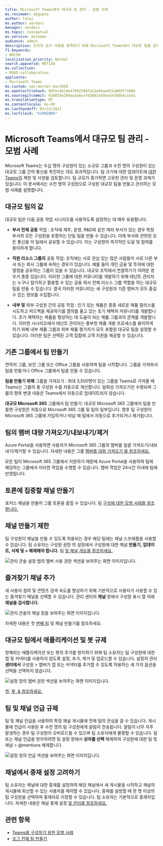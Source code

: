 ```yaml
---
title: Microsoft Teams에서 대규모 팀 관리 - 모범 사례
ms.reviewer: abgupta
author: lolaj
ms.author: serdars
manager: serdars
ms.topic: conceptual
ms.service: msteams
audience: admin
description: 조직의 요구 사항을 충족하기 위해 Microsoft Teams에서 대규모 팀을 관리하는 모범 사례에 대해 자세히 알아보습니다.
f1.keywords:
- NOCSH
localization_priority: Normal
search.appverid: MET150
ms.collection:
- M365-collaboration
appliesto:
- Microsoft Teams
ms.custom: seo-marvel-mar2020
ms.openlocfilehash: 9dfecde14e47992588fa13e04aa652a069f7108b
ms.sourcegitcommit: 01087be29daa3abce7d3b03a55ba5ef8db4ca161
ms.translationtype: MT
ms.contentlocale: ko-KR
ms.lasthandoff: 03/23/2021
ms.locfileid: "51092886"
---
```

<a name="manage-large-teams-in-microsoft-teams---best-practices"></a>Microsoft Teams에서 대규모 팀 관리 - 모범 사례
======================================================

Microsoft Teams는 수십 명의 구성원이 있는 소규모 그룹과 수천 명의 구성원이 있는 대규모 그룹 간의 통신을 촉진하는 데도 효과적입니다. 팀 크기에 대한 업데이트에 [대한 Teams의](limits-specifications-teams.md) 제한 및 사양을 검토합니다. 팀 규모가 증가하면 고유한 관리 및 운영 과제가 있습니다. 이 문서에서는 수천 명의 구성원으로 구성된 대규모 팀을 만들고 관리하는 모범 사례를 설명합니다.

## <a name="value-of-large-teams"></a>대규모 팀의 값

대규모 팀은 다음 공동 작업 시나리오를 사용하도록 설정하는 데 매우 유용합니다.

- **부서 전체 공동** 작업 : 조직에 재무, 운영, R&D와 같은 여러 부서가 있는 경우 특정 부서의 모든 구성원을 포함하는 단일 팀을 만들 수 있습니다. 이제 부서와 관련된 모든 통신을 이 팀에서 공유할 수 있습니다. 이는 구성원의 즉각적인 도달 및 참여를 용이하게 합니다.

- **직원 리소스 그룹의** 공동 작업: 조직에는 서로 관심 있는 많은 사람들이 서로 다른 부서 또는 회사 그룹에 속하는 경우가 있습니다. 예를 들어 개인 금융 및 투자에 대한 열정을 공유하는 그룹이 있을 수 있습니다. 대규모 조직에서 연결하기가 어려운 경우가 종종 있습니다. 이러한 그룹에 대한 커뮤니티를 개발하기 위해 테넌트 관리자는 누구나 참가하고 활용할 수 있는 공용 회사 전체 리소스 그룹 역할을 하는 대규모 팀을 만들 수 있습니다. 결국 이러한 커뮤니티는 새 구성원과 기존 멤버가 모두 즐길 수 있는 정보를 수집합니다.

- **내부 및** 외부 구성원 간의 공동 작업 : 인기 있는 제품은 종종 새로운 제품 릴리스를 시도하고 피드백을 제공하기를 열의를 품고 있는 초기 채택자 커뮤니티를 개발합니다. 초기 채택자는 제품을 형성하는 데 도움이 되는 제품 그룹과의 관계를 개발합니다. 이러한 시나리오에서 테넌트 관리자는 풍부한 제품 개발 프로세스를 용이하게 하기 위해 내부 제품 그룹과 외부 제품 평가자가 모두 포함된 대규모 팀을 설정할 수 있습니다. 이러한 팀은 선택된 고객 집합에 고객 지원을 제공할 수 있습니다.

## <a name="create-teams-from-existing-groups"></a>기존 그룹에서 팀 만들기

연락처 그룹, 보안 그룹 또는 Office 그룹을 사용하여 팀을 시작합니다. 그룹을 가져와서 팀을 만들거나 Office 그룹에서 팀을 만들 수 있습니다.

**팀을 만들기 위해** 그룹을 가져오기 : 최대 3,500명이 있는 그룹을 Teams로 가져올 때 Teams는 그룹의 총 구성원 수를 자동으로 계산합니다. 일회성 가져오기만 수행되며 그룹의 향후 변경 내용은 Teams에서 자동으로 업데이트되지 않습니다.

**대규모 Microsoft 365** 그룹에서 팀 만들기: 대규모 Microsoft 365 그룹에서 팀을 만들면 구성원은 자동으로  Microsoft 365 그룹 및 팀의 일부입니다. 향후 팀 구성원이 Microsoft 365 그룹에 가입하거나 떠날 때 팀에서 자동으로 추가되거나 제거됩니다.

## <a name="bulk-importexportremove-members-in-a-team"></a>팀의 멤버 대량 가져오기/내보내기/제거

Azure Portal을 사용하면 사용자가 Microsoft 365 그룹의 멤버를 일괄 가져오기/내보내기/제거할 수 있습니다. 자세한 내용은 그룹 [멤버를 대량 가져오기 를 참조하세요.](/azure/active-directory/enterprise-users/groups-bulk-import-members#to-bulk-import-group-members)

모든 팀이 Microsoft 365 그룹에서 지원하기 때문에 Azure Portal을 사용하여 팀에 해당하는 그룹에서 이러한 작업을 수행할 수 있습니다. 멤버 작업은 24시간 이내에 팀에 반영됩니다.

## <a name="create-channels-to-focus-discussions"></a>토론에 집중할 채널 만들기

포커스 채널을 만들어 그룹 토론을 좁힐 수 있습니다. 팀 [구성에 대한 모범 사례를 참조합니다.](best-practices-organizing.md)

## <a name="restrict-channel-creation"></a>채널 만들기 제한

팀 구성원이 채널을 만들 수 있도록 허용되는 경우 해당 팀에는 채널 스프래플을 사용할 수 있습니다. 팀 소유자는 구성원 권한 의 설정에서 구성원에 대한 채널 **만들기, 업데이트, 삭제 및 > 해제해야 합니다.** 팀 [및 채널 개요를 참조하세요.](teams-channels-overview.md)

![관리 콘솔 설정 탭의 멤버 사용 권한 섹션을 보여주는 화면 이미지입니다.](media/no-channel-creation.png "관리 콘솔 설정 탭의 구성원 사용 권한 섹션이 있는 화면 이미지입니다. 구성원이 채널을 만들거나 삭제할 수 있도록 허용 옵션이 선택되지 않습니다.")

## <a name="add-favorite-channels"></a>즐겨찾기 채널 추가

새 사용자 참여 및 콘텐츠 검색 속도를 향상하기 위해 기본적으로 사용자가 사용할 수 있는 즐겨찾기 채널을 선택할 수 있습니다. 관리 센터의 **채널** 창에서 구성원 표시 열 아래 **채널을 검사합니다.**

![관리 콘솔의 채널 창을 보여주는 화면 이미지입니다.](media/favorite-channels.png "관리자 콘솔의 채널 창을 보여주는 화면 이미지입니다. 일부 채널은 멤버에 대한 표시를 검사합니다.")

 자세한 내용은 첫 [번째 팀](get-started-with-teams-create-your-first-teams-and-channels.md) 및 채널 만들기를 참조하세요.

## <a name="regulate-applications-and-bots-in-large-teams"></a>대규모 팀에서 애플리케이션 및 봇 규제

방해되는 애플리케이션 또는 봇의 추가를 방지하기 위해 팀 소유자는 팀 구성원에 대한 앱 및 커넥터를 사용하지 않도록 설정, 추가, 제거 및 업로드할 수 있습니다. 설정의 관리 **센터에서** 구성원 > 멤버가 앱 또는 커넥터를 추가할 수 있도록 허용하는 세 가지 옵션을 선택을 선택하지 않습니다.

![설정 창의 멤버 권한 섹션을 보여주는 화면 이미지입니다.](media/disable-bots-connectors.png "설정 창의 멤버 권한 섹션을 보여 주는 화면 이미지입니다. 구성원이 앱 또는 커넥터를 추가할 수 있도록 허용하는 옵션이 선택되지 않습니다.")

앱, [봇, & 참조하세요.](deploy-apps-microsoft-teams-landing-page.md)

## <a name="regulate-team-and-channel-mentions"></a>팀 및 채널 언급 규제

팀 및 채널 언급을 사용하여 특정 채널 게시물에 전체 팀의 관심을 끌 수 있습니다. 게시물에 언급이 사용된 후 수천 명의 팀 구성원에게 알림이 전송됩니다. 알림이 너무 자주 발생하는 경우 팀 구성원이 오버로드될 수 있으며 팀 소유자에게 불평할 수 있습니다. 팀 또는 채널 언급을 방지하려면 팀 설정 창에서 **상자를 선택** 해제하여 구성원에 대한 팀 및 채널 > @mentions 해제합니다.

![설정 창의 언급 섹션을 보여주는 화면 이미지입니다.](media/no-at-mentions.png "설정 창의 언급 섹션을 보여주는 화면 이미지입니다. 표시 및 언론에 대한 구성원에게 액세스 권한을 부여하는 옵션은 선택되지 않습니다.")

## <a name="consider-setting-up-moderation-in-your-channels"></a>채널에서 중재 설정 고려하기

팀 소유자는 채널에 대한 중재를 설정하여 해당 채널에서 새 게시물을 시작하고 채널의 게시물에 회신할 수 있는 사용자를 제어할 수 있습니다. 중재를 설정할 때 한 명 이상의 팀 구성원을 선택하여 중재자로 지정할 수 있습니다. 팀 소유자는 기본적으로 중재자입니다. 자세한 내용은 채널 중재 설정 [및 관리를 참조하세요.](manage-channel-moderation-in-teams.md)

## <a name="related-topics"></a>관련 항목

- [Teams를 구성하기 위한 모범 사례](best-practices-organizing.md)
- [오그 전체 팀 만들기](create-an-org-wide-team.md)